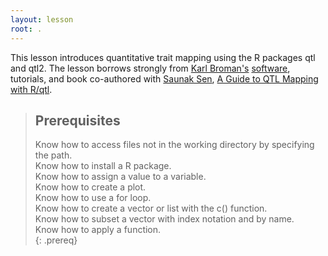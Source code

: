 ```yaml
---
layout: lesson
root: .
---
```

This lesson introduces quantitative trait mapping using the R packages qtl and qtl2. The lesson borrows strongly from [Karl Broman's](http://kbroman.org/) [software](http://kbroman.org/pages/software.html), tutorials, and book co-authored with [Saunak Sen](http://senresearch.org/), [A Guide to QTL Mapping with R/qtl](http://www.rqtl.org/book/).

> ## Prerequisites
>
> Know how to access files not in the working directory by specifying the path.  
> Know how to install a R package.  
> Know how to assign a value to a variable.   
> Know how to create a plot.  
> Know how to use a for loop.  
> Know how to create a vector or list with the c() function.  
> Know how to subset a vector with index notation and by name.   
> Know how to apply a function.  
{: .prereq}
